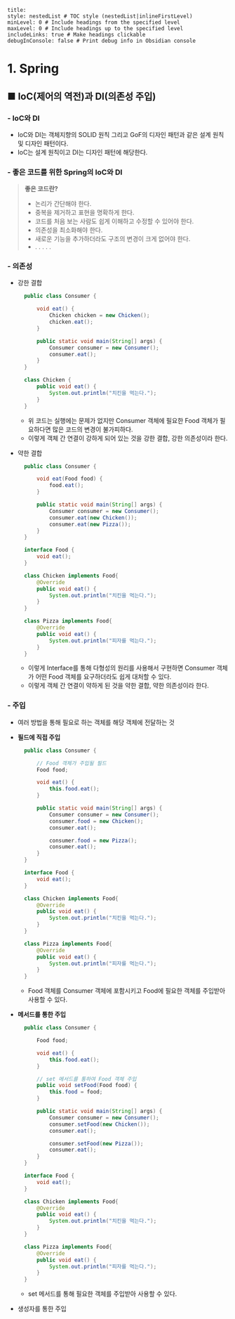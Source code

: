 ```table-of-contents
title: 
style: nestedList # TOC style (nestedList|inlineFirstLevel)
minLevel: 0 # Include headings from the specified level
maxLevel: 0 # Include headings up to the specified level
includeLinks: true # Make headings clickable
debugInConsole: false # Print debug info in Obsidian console
```

# 1. Spring
## ■ IoC(제어의 역전)과 DI(의존성 주입)

### - IoC와 DI
- IoC와 DI는 객체지향의 SOLID 원칙 그리고 GoF의 디자인 패턴과 같은 설계 원칙 및 디자인 패턴이다.
- IoC는 설계 원칙이고 DI는 디자인 패턴에 해당한다.

### - 좋은 코드를 위한 Spring의 IoC와 DI
> **좋은 코드란?**
> - 논리가 간단해야 한다.
> - 중복을 제거하고 표현을 명확하게 한다.
> - 코드를 처음 보는 사람도 쉽게 이해하고 수정할 수 있어야 한다.
> - 의존성을 최소화해야 한다.
> - 새로운 기능을 추가하더라도 구조의 변경이 크게 없어야 한다.
> - . . . . .

### - 의존성
- 강한 결합
  ``` java
	public class Consumer {

	    void eat() {
	        Chicken chicken = new Chicken();
	        chicken.eat();
	    }

	    public static void main(String[] args) {
	        Consumer consumer = new Consumer();
	        consumer.eat();
	    }
	}

	class Chicken {
	    public void eat() {
	        System.out.println("치킨을 먹는다.");
	    }
	}
	```
	- 위 코드는 실행에는 문제가 없지만 Consumer 객체에 필요한 Food 객체가 필요하다면 많은 코드의 변경이 불가피하다.
	- 이렇게 객체 간 연결이 강하게 되어 있는 것을 강한 결합, 강한 의존성이라 한다.

- 약한 결합
  ``` java
	public class Consumer {

	    void eat(Food food) {
	        food.eat();
	    }

	    public static void main(String[] args) {
	        Consumer consumer = new Consumer();
	        consumer.eat(new Chicken());
	        consumer.eat(new Pizza());
	    }
	}

	interface Food {
	    void eat();
	}

	class Chicken implements Food{
	    @Override
	    public void eat() {
	        System.out.println("치킨을 먹는다.");
	    }
	}

	class Pizza implements Food{
	    @Override
	    public void eat() {
	        System.out.println("피자를 먹는다.");
	    }
	}
	```
	- 이렇게 Interface를 통해 다형성의 원리를 사용해서 구현하면 Consumer 객체가 어떤 Food 객체를 요구하더라도 쉽게 대처할 수 있다.
	- 이렇게 객체 간 연결이 약하게 된 것을 약한 결합, 약한 의존성이라 한다.

### - 주입
- 여러 방법을 통해 필요로 하는 객체를 해당 객체에 전달하는 것

- **필드에 직접 주입**
  ``` java
	public class Consumer {

		// Food 객체가 주입될 필드
	    Food food;

	    void eat() {
	        this.food.eat();
	    }

	    public static void main(String[] args) {
	        Consumer consumer = new Consumer();
	        consumer.food = new Chicken();
	        consumer.eat();

	        consumer.food = new Pizza();
	        consumer.eat();
	    }
	}

	interface Food {
	    void eat();
	}

	class Chicken implements Food{
	    @Override
	    public void eat() {
	        System.out.println("치킨을 먹는다.");
	    }
	}

	class Pizza implements Food{
	    @Override
	    public void eat() {
	        System.out.println("피자를 먹는다.");
	    }
	}  
	```
	- Food 객체를 Consumer 객체에 포함시키고 Food에 필요한 객체를 주입받아 사용할 수 있다.

- **메서드를 통한 주입**
  ``` java
	public class Consumer {

	    Food food;

	    void eat() {
	        this.food.eat();
	    }

		// set 메서드를 통하여 Food 객체 주입
	    public void setFood(Food food) {
	        this.food = food;
	    }

	    public static void main(String[] args) {
	        Consumer consumer = new Consumer();
	        consumer.setFood(new Chicken());
	        consumer.eat();

	        consumer.setFood(new Pizza());
	        consumer.eat();
	    }
	}

	interface Food {
	    void eat();
	}

	class Chicken implements Food{
	    @Override
	    public void eat() {
	        System.out.println("치킨을 먹는다.");
	    }
	}

	class Pizza implements Food{
	    @Override
	    public void eat() {
	        System.out.println("피자를 먹는다.");
	    }
	}
	```
	- set 메서드를 통해 필요한 객체를 주입받아 사용할 수 있다.

- 생성자를 통한 주입





































